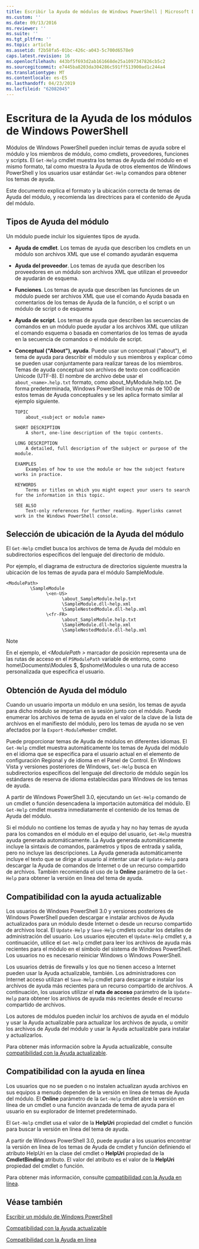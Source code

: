 ```yaml
---
title: Escribir la Ayuda de módulos de Windows PowerShell | Microsoft Docs
ms.custom: ''
ms.date: 09/13/2016
ms.reviewer: ''
ms.suite: ''
ms.tgt_pltfrm: ''
ms.topic: article
ms.assetid: f2b58fa5-01bc-426c-a043-5c700d6578e9
caps.latest.revision: 16
ms.openlocfilehash: 443bf5f693d2ab161668de25a1097347826cb5c2
ms.sourcegitcommit: e7445ba8203da304286c591ff513900ad1c244a4
ms.translationtype: MT
ms.contentlocale: es-ES
ms.lasthandoff: 04/23/2019
ms.locfileid: "62082045"
---
```

# <a name="writing-help-for-windows-powershell-modules"></a>Escritura de la Ayuda de los módulos de Windows PowerShell

Módulos de Windows PowerShell pueden incluir temas de ayuda sobre el módulo y los miembros de módulo, como cmdlets, proveedores, funciones y scripts. El `Get-Help` cmdlet muestra los temas de Ayuda del módulo en el mismo formato, tal como muestra la Ayuda de otros elementos de Windows PowerShell y los usuarios usar estándar `Get-Help` comandos para obtener los temas de ayuda.

Este documento explica el formato y la ubicación correcta de temas de Ayuda del módulo, y recomienda las directrices para el contenido de Ayuda del módulo.

## <a name="types-of-module-help"></a>Tipos de Ayuda del módulo

Un módulo puede incluir los siguientes tipos de ayuda.

- **Ayuda de cmdlet**. Los temas de ayuda que describen los cmdlets en un módulo son archivos XML que use el comando ayudarán esquema

- **Ayuda del proveedor**. Los temas de ayuda que describen los proveedores en un módulo son archivos XML que utilizan el proveedor de ayudarán de esquema.

- **Funciones**. Los temas de ayuda que describen las funciones de un módulo puede ser archivos XML que use el comando Ayuda basada en comentarios de los temas de Ayuda de la función, o el script o un módulo de script o de esquema

- **Ayuda de script**. Los temas de ayuda que describen las secuencias de comandos en un módulo puede ayudar a los archivos XML que utilizan el comando esquema o basada en comentarios de los temas de ayuda en la secuencia de comandos o el módulo de script.

- **Conceptual ("About"), ayuda**. Puede usar un conceptual ("about"), el tema de ayuda para describir el módulo y sus miembros y explicar cómo se pueden usar conjuntamente para realizar tareas de los miembros. Temas de ayuda conceptual son archivos de texto con codificación Unicode (UTF-8). El nombre de archivo debe usar el `about_<name>.help.txt` formato, como about_MyModule.help.txt. De forma predeterminada, Windows PowerShell incluye más de 100 de estos temas de Ayuda conceptuales y se les aplica formato similar al ejemplo siguiente.

  ```
  TOPIC
      about_<subject or module name>

  SHORT DESCRIPTION
      A short, one-line description of the topic contents.

  LONG DESCRIPTION
      A detailed, full description of the subject or purpose of the module.

  EXAMPLES
      Examples of how to use the module or how the subject feature works in practice.

  KEYWORDS
      Terms or titles on which you might expect your users to search for the information in this topic.

  SEE ALSO
      Text-only references for further reading. Hyperlinks cannot work in the Windows PowerShell console.

  ```

## <a name="placement-of-module-help"></a>Selección de ubicación de la Ayuda del módulo

El `Get-Help` cmdlet busca los archivos de tema de Ayuda del módulo en subdirectorios específicos del lenguaje del directorio de módulo.

Por ejemplo, el diagrama de estructura de directorios siguiente muestra la ubicación de los temas de ayuda para el módulo SampleModule.

```
<ModulePath>
         \SampleModule
               \<en-US>
                     \about_SampleModule.help.txt
                     \SampleModule.dll-help.xml
                     \SampleNestedModule.dll-help.xml
               \<fr-FR>
                     \about_SampleModule.help.txt
                     \SampleModule.dll-help.xml
                     \SampleNestedModule.dll-help.xml

```

> [!NOTE]
> En el ejemplo, el  *\<ModulePath >* marcador de posición representa una de las rutas de acceso en el `PSModulePath` variable de entorno, como home\Documents\Modules $, $pshome\Modules o una ruta de acceso personalizada que especifica el usuario.

## <a name="getting-module-help"></a>Obtención de Ayuda del módulo

Cuando un usuario importa un módulo en una sesión, los temas de ayuda para dicho módulo se importan en la sesión junto con el módulo. Puede enumerar los archivos de tema de ayuda en el valor de la clave de la lista de archivos en el manifiesto del módulo, pero los temas de ayuda no se ven afectados por la `Export-ModuleMember` cmdlet.

Puede proporcionar temas de Ayuda de módulos en diferentes idiomas. El `Get-Help` cmdlet muestra automáticamente los temas de Ayuda del módulo en el idioma que se especifica para el usuario actual en el elemento de configuración Regional y de idioma en el Panel de Control. En Windows Vista y versiones posteriores de Windows, `Get-Help` busca en subdirectorios específicos del lenguaje del directorio de módulo según los estándares de reserva de idioma establecidas para Windows de los temas de ayuda.

A partir de Windows PowerShell 3.0, ejecutando un `Get-Help` comando de un cmdlet o función desencadena la importación automática del módulo. El `Get-Help` cmdlet muestra inmediatamente el contenido de los temas de Ayuda del módulo.

Si el módulo no contiene los temas de ayuda y hay no hay temas de ayuda para los comandos en el módulo en el equipo del usuario, `Get-Help` muestra ayuda generada automáticamente. La Ayuda generada automáticamente incluye la sintaxis de comandos, parámetros y tipos de entrada y salida, pero no incluye las descripciones. La Ayuda generada automáticamente incluye el texto que se dirige al usuario al intentar usar el `Update-Help` para descargar la Ayuda de comandos de Internet o de un recurso compartido de archivos. También recomienda el uso de la **Online** parámetro de la `Get-Help` para obtener la versión en línea del tema de ayuda.

## <a name="supporting-updatable-help"></a>Compatibilidad con la ayuda actualizable

Los usuarios de Windows PowerShell 3.0 y versiones posteriores de Windows PowerShell pueden descargar e instalar archivos de Ayuda actualizados para un módulo desde Internet o desde un recurso compartido de archivos local. El `Update-Help` y `Save-Help` cmdlets ocultar los detalles de administración del usuario. Los usuarios ejecuten el `Update-Help` cmdlet y, a continuación, utilice el `Get-Help` cmdlet para leer los archivos de ayuda más recientes para el módulo en el símbolo del sistema de Windows PowerShell. Los usuarios no es necesario reiniciar Windows o Windows PowerShell.

Los usuarios detrás de firewalls y los que no tienen acceso a Internet pueden usar la Ayuda actualizable, también. Los administradores con Internet acceso utilizan el `Save-Help` cmdlet para descargar e instalar los archivos de ayuda más recientes para un recurso compartido de archivos. A continuación, los usuarios utilizar el **ruta de acceso** parámetro de la `Update-Help` para obtener los archivos de ayuda más recientes desde el recurso compartido de archivos.

Los autores de módulos pueden incluir los archivos de ayuda en el módulo y usar la Ayuda actualizable para actualizar los archivos de ayuda, u omitir los archivos de Ayuda del módulo y usar la Ayuda actualizable para instalar y actualizarlos.

Para obtener más información sobre la Ayuda actualizable, consulte [compatibilidad con la Ayuda actualizable](./supporting-updatable-help.md).

## <a name="supporting-online-help"></a>Compatibilidad con la ayuda en línea

Los usuarios que no se pueden o no instalen actualizan ayuda archivos en sus equipos a menudo dependen de la versión en línea de temas de Ayuda del módulo. El **Online** parámetro de la `Get-Help` cmdlet abre la versión en línea de un cmdlet o una función avanzada de tema de ayuda para el usuario en su explorador de Internet predeterminado.

El `Get-Help` cmdlet usa el valor de la **HelpUri** propiedad del cmdlet o función para buscar la versión en línea del tema de ayuda.

A partir de Windows PowerShell 3.0, puede ayudar a los usuarios encontrar la versión en línea de los temas de Ayuda de cmdlet y función definiendo el atributo HelpUri en la clase del cmdlet o **HelpUri** propiedad de la **CmdletBinding** atributo. El valor del atributo es el valor de la **HelpUri** propiedad del cmdlet o función.

Para obtener más información, consulte [compatibilidad con la Ayuda en línea](./supporting-online-help.md).

## <a name="see-also"></a>Véase también

[Escribir un módulo de Windows PowerShell](./writing-a-windows-powershell-module.md)

[Compatibilidad con la Ayuda actualizable](./supporting-updatable-help.md)

[Compatibilidad con la Ayuda en línea](./supporting-online-help.md)